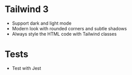 # Tailwind 3
- Support dark and light mode
- Modern look with rounded corners and subtle shadows
- Always style the HTML code with Tailwind classes

# Tests
- Test with Jest